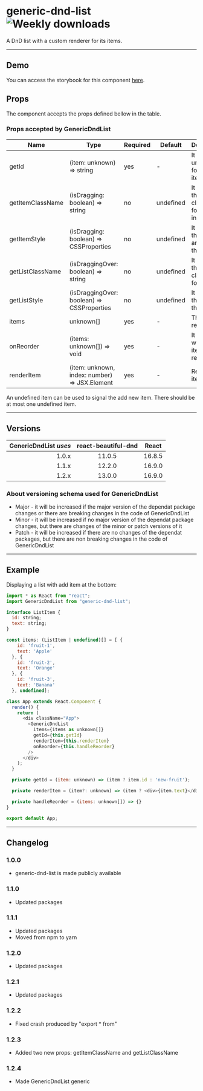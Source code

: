 # generic-dnd-list ![Weekly downloads](https://img.shields.io/npm/dw/generic-dnd-list 'Weekly downloads')

A DnD list with a custom renderer for its items.

---

## Demo

You can access the storybook for this component [here](https://iulian-radu-at.github.io/generic-dnd-list/).

## Props

The component accepts the props defined bellow in the table.

### Props accepted by GenericDndList

| Name             | Type                                          | Required | Default   | Description                                      |
| ---------------- | --------------------------------------------- | -------- | --------- | ------------------------------------------------ |
| getId            | (item: unknown) => string                     | yes      | -         | It returns a unique ID for each item             |
| getItemClassName | (isDragging: boolean) => string               | no       | undefined | It returns the className for an item in the list |
| getItemStyle     | (isDragging: boolean) => CSSProperties        | no       | undefined | It returns the style for an item in the list     |
| getListClassName | (isDraggingOver: boolean) => string           | no       | undefined | It returns the className for the list            |
| getListStyle     | (isDraggingOver: boolean) => CSSProperties    | no       | undefined | It returns the style for the list                |
| items            | unknown[]                                     | yes      | -         | The items rendered                               |
| onReorder        | (items: unknown[]) => void                    | yes      | -         | It is called when the items are reordered        |
| renderItem       | (item: unknown, index: number) => JSX.Element | yes      | -         | Render an item                                   |

An undefined item can be used to signal the add new item. There should be at most one undefined item.

---

## Versions

| GenericDndList _uses_ | react-beautiful-dnd | React  |
| --------------------: | :-----------------: | :----: |
|                 1.0.x |       11.0.5        | 16.8.5 |
|                 1.1.x |       12.2.0        | 16.9.0 |
|                 1.2.x |       13.0.0        | 16.9.0 |

### About versioning schema used for GenericDndList

- Major - it will be increased if the major version of the dependat package changes or there are breaking changes in the code of GenericDndList
- Minor - it will be increased if no major version of the dependat package changes, but there are changes of the minor or patch versions of it
- Patch - it will be increased if there are no changes of the dependat packages, but there are non breaking changes in the code of GenericDndList

---

## Example

Displaying a list with add item at the bottom:

```js
import * as React from "react";
import GenericDndList from "generic-dnd-list";

interface ListItem {
  id: string;
  text: string;
}

const items: (ListItem | undefined)[] = [ {
    id: 'fruit-1',
    text: 'Apple'
  }, {
    id: 'fruit-2',
    text: 'Orange'
  }, {
    id: 'fruit-3',
    text: 'Banana'
  }, undefined];

class App extends React.Component {
  render() {
    return (
      <div className="App">
        <GenericDndList
          items={items as unknown[]}
          getId={this.getId}
          renderItem={this.renderItem}
          onReorder={this.handleReorder}
        />
      </div>
    );
  }

  private getId = (item: unknown) => (item ? item.id : 'new-fruit');

  private renderItem = (item?: unknown) => (item ? <div>{item.text}</div> : <div>Use this to add a new fruit</div>);

  private handleReorder = (items: unknown[]) => {}
}

export default App;
```

---

## Changelog

### 1.0.0

- generic-dnd-list is made publicly available

### 1.1.0

- Updated packages

### 1.1.1

- Updated packages
- Moved from npm to yarn

### 1.2.0

- Updated packages

### 1.2.1

- Updated packages

### 1.2.2

- Fixed crash produced by "export \* from"

### 1.2.3

- Added two new props: getItemClassName and getListClassName

### 1.2.4

- Made GenericDndList generic
